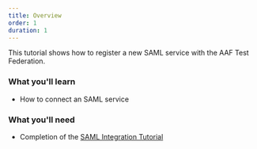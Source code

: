 ```yaml
---
title: Overview
order: 1
duration: 1
---
```


This tutorial shows how to register a new SAML service with the AAF Test Federation.

### What you'll learn

- How to connect an SAML service

### What you'll need

- Completion of the [SAML Integration Tutorial](/saml-integration/01-overview)
